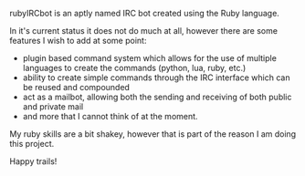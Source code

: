 rubyIRCbot is an aptly named IRC bot created using the Ruby language.

In it's current status it does not do much at all, however there are some features I wish to add at some point:
* plugin based command system which allows for the use of multiple languages to create the commands (python, lua, ruby, etc.)
* ability to create simple commands through the IRC interface which can be reused and compounded
* act as a mailbot, allowing both the sending and receiving of both public and private mail
* and more that I cannot think of at the moment.

My ruby skills are a bit shakey, however that is part of the reason I am doing this project.

Happy trails!
